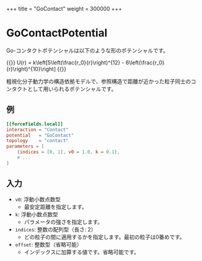 +++
title = "GoContact"
weight = 300000
+++

# GoContactPotential

Go-コンタクトポテンシャルは以下のような形のポテンシャルです。

{{<katex display>}}
U(r) = k\left[5\left(\frac{r_0}{r}\right)^{12} - 6\left(\frac{r_0}{r}\right)^{10}\right]
{{</katex>}}

粗視化分子動力学の構造依拠モデルで、参照構造で距離が近かった粒子同士のコンタクトとして用いられるポテンシャルです。

## 例

```toml
[[forcefields.local]]
interaction = "Contact"
potential   = "GoContact"
topology    = "contact"
parameters = [
    {indices = [0, 1], v0 = 1.0, k = 0.1},
    # ...
]
```

## 入力

- `v0`: 浮動小数点数型
  - 最安定距離を指定します。
- `k`: 浮動小数点数型
  - パラメータの強さを指定します。
- `indices`: 整数の配列型（長さ: 2）
  - どの粒子の間に適用するかを指定します。最初の粒子は0番めです。
- `offset`: 整数型（省略可能）
  - インデックスに加算する値です。省略可能です。

